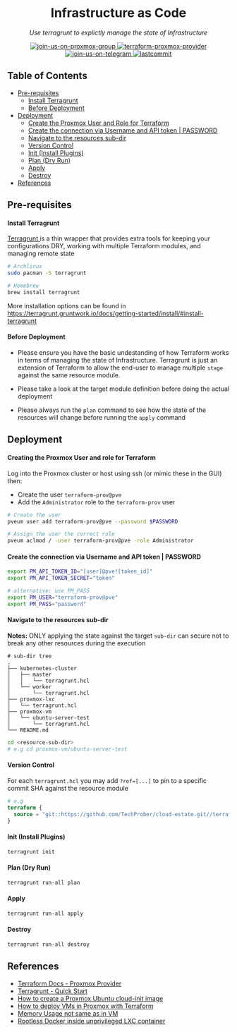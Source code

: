 <h1 align="center">Infrastructure as Code</h1>
<p align="center">
    <em>Use terragrunt to explictly manage the state of Infrastructure</em>
</p>
<p align="center">
    <a href="https://t.me/pve_zh">
        <img src="https://img.shields.io/badge/join-us%20on%20proxmox%20group-gray.svg?longCache=true&logo=proxmox&colorB=orange" alt="join-us-on-proxmox-group"/>
    </a>
    <a href="https://registry.terraform.io/providers/Telmate/proxmox/latest/docs">
        <img src="https://img.shields.io/badge/provider-telmate/proxmox-gray.svg?longCache=true&logo=terraform&colorB=purple" alt="terraform-proxmox-provider"/>
    </a>
    <a href="https://t.me/joinchat/7AG3aEQ5I00wY2Q5">
        <img src="https://img.shields.io/badge/join-us%20on%20telegram-gray.svg?longCache=true&logo=telegram&colorB=blue" alt="join-us-on-telegram"/>
    </a>
    <a href="https://github.com/TechProber/cloud-estate">
        <img src="https://img.shields.io/github/last-commit/TechProber/cloud-estate" alt="lastcommit"/>
    </a>
</p>

## Table of Contents

- [Pre-requisites](#pre-requisites)
  - [Install Terragrunt](#install-terragrunt)
  - [Before Deployment](#before-deployment)
- [Deployment](#deployment)
  - [Create the Proxmox User and Role for Terraform](#create-the-proxmox-user-and-role-for-terraform)
  - [Create the connection via Username and API token | PASSWORD](#create-the-connection-via-username-and-api-token-password)
  - [Navigate to the resources sub-dir](#navigate-to-the-resources-sub-dir)
  - [Version Control](#version-control)
  - [Init (Install Plugins)](#init-install-plugins)
  - [Plan (Dry Run)](#plan-dry-run)
  - [Apply](#apply)
  - [Destroy](#destroy)
- [References](#references)

## Pre-requisites

#### Install Terragrunt

[ Terragrunt ](https://terragrunt.gruntwork.io/) is a thin wrapper that provides extra tools for keeping your configurations DRY, working with multiple Terraform modules, and managing remote state

```bash
# Archlinux
sudo pacman -S terragrunt

# Homebrew
brew install terragrunt
```

More installation options can be found in https://terragrunt.gruntwork.io/docs/getting-started/install/#install-terragrunt

#### Before Deployment

- Please ensure you have the basic undestanding of how Terraform works in terms of managing the state of Infrastructure. Terragrunt is just an extension of Terraform to allow the end-user to manage multiple `stage` against the same resource module.

- Please take a look at the target module definition before doing the actual deployment
- Please always run the `plan` command to see how the state of the resources will change before running the `apply` command

## Deployment

#### Creating the Proxmox User and role for Terraform

Log into the Proxmox cluster or host using ssh (or mimic these in the GUI) then:

- Create the user `terraform-prov@pve`
- Add the `Administrator` role to the `terraform-prov` user

```bash
# Create the user
pveum user add terraform-prov@pve --password $PASSWORD

# Assign the user the correct role
pveum aclmod / -user terraform-prov@pve -role Administrator
```

#### Create the connection via Username and API token | PASSWORD

```bash
export PM_API_TOKEN_ID="[user]@pve![token_id]"
export PM_API_TOKEN_SECRET="token"

# alternative: use PM_PASS
export PM_USER="terraform-prov@pve"
export PM_PASS="password"
```

#### Navigate to the resources sub-dir

**Notes:** ONLY applying the state against the target `sub-dir` can secure not to break any other resources during the execution

```
# sub-dir tree
.
├── kubernetes-cluster
│   ├── master
│   │   └── terragrunt.hcl
│   └── worker
│       └── terragrunt.hcl
├── proxmox-lxc
│   └── terragrunt.hcl
├── proxmox-vm
│   └── ubuntu-server-test
│       └── terragrunt.hcl
└── README.md
```

```bash
cd <resource-sub-dir>
# e.g cd proxmox-vm/ubuntu-server-test
```

#### Version Control

For each `terragrunt.hcl` you may add `?ref=[...]` to pin to a specific commit SHA against the resource module

```terraform
# e.g
terraform {
  source = "git::https://github.com/TechProber/cloud-estate.git//terraform-modules/proxmox-ve/vm-mono?ref=HEAD"
}
```

#### Init (Install Plugins)

```bash
terragrunt init
```

#### Plan (Dry Run)

```bash
terragrunt run-all plan
```

#### Apply

```bash
terragrunt run-all apply
```

#### Destroy

```bash
terragrunt run-all destroy
```

## References

- [Terraform Docs - Proxmox Provider](https://registry.terraform.io/providers/Telmate/proxmox/latest/docs)
- [Terragrunt - Quick Start](https://terragrunt.gruntwork.io/docs/getting-started/quick-start/#example)
- [How to create a Proxmox Ubuntu cloud-init image](https://austinsnerdythings.com/2021/08/30/how-to-create-a-proxmox-ubuntu-cloud-init-image/)
- [How to deploy VMs in Proxmox with Terraform](https://austinsnerdythings.com/2021/09/01/how-to-deploy-vms-in-proxmox-with-terraform/)
- [Memory Usage not same as in VM](https://forum.proxmox.com/threads/memory-usage-not-same-as-in-vm.82640/)
- [Rootless Docker inside unprivileged LXC container](https://forum.proxmox.com/threads/rootless-docker-inside-unprivileged-lxc-container.91146/)
